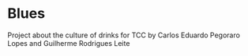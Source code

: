 # Blues
Project about the culture of drinks for TCC by Carlos Eduardo Pegoraro Lopes and Guilherme Rodrigues Leite

